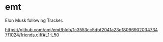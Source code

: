 # emt
Elon Musk following Tracker.

https://github.com/cmj/emt/blob/1c3553cc5dbf2041a23df80969020347347f1024/friends.diff#L1-L50
